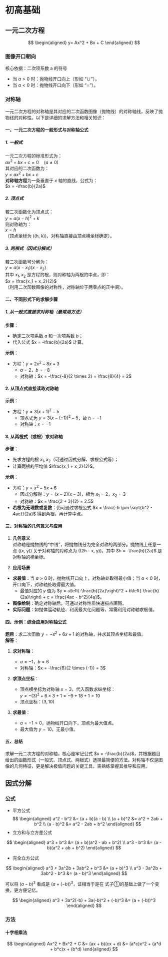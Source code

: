 
# 初高基础
## 一元二次方程
$$
\begin{aligned}
y= Ax^2 + Bx + C
\end{aligned}
$$
### 图像开口朝向
核心依据：二次项系数 a 的符号
- 当 $a>0$ 时：抛物线开口向上（形如 “∪”）。
- 当 $a<0$ 时：抛物线开口向下（形如 “∩”）。

### 对称轴

一元二次方程的对称轴是其对应的二次函数图像（抛物线）的对称轴线，反映了抛物线的对称性。以下是详细的求解方法和相关知识：


#### 一、一元二次方程的一般形式与对称轴公式
##### 1. **一般式**  
一元二次方程的标准形式为：  
$ax^2 + bx + c = 0 \quad (a \neq 0)$  
其对应的二次函数为：  
$y = ax^2 + bx + c$  
**对称轴方程**为一条垂直于 $x$ 轴的直线，公式为：  
$x = -\frac{b}{2a}$  

##### 2. **顶点式**  
若二次函数化为顶点式：  
$y = a(x - h)^2 + k$  
则对称轴为：  
$x = h$  
（顶点坐标为 \((h, k)\)，对称轴直接由顶点横坐标确定）。

##### 3. **两根式（因式分解式）**  
若二次函数可分解为：  
$y = a(x - x_1)(x - x_2)$  
其中 $x_1, x_2$ 是方程的根，则对称轴为两根的中点，即：  
$x = \frac{x_1 + x_2}{2}$  
（利用二次函数图像的对称性，对称轴位于两零点的正中间）。


#### 二、不同形式下的求解步骤
##### 1. **从一般式直接求对称轴（最常用方法）**  
**步骤**：  
- 确定二次项系数 $a$ 和一次项系数 $b$；  
- 代入公式 $x = -\frac{b}{2a}$ 计算。  

**示例**：  
- 方程：$y = 2x^2 - 8x + 3$  
  - $a = 2$，$b = -8$  
  - 对称轴：$x = -\frac{-8}{2 \times 2} = \frac{8}{4} = 2$  

#### 2. **从顶点式直接读取对称轴**  
**示例**：  
- 方程：$y = 3(x + 1)^2 - 5$  
  - 顶点式为 $y = 3(x - (-1))^2 - 5$，故 $h = -1$  
  - 对称轴：$x = -1$  

#### 3. **从两根式（或根）求对称轴**  
**步骤**：  
- 先求方程的根 $x_1, x_2$（可通过因式分解、求根公式等）；  
- 计算两根的平均值 $\frac{x_1 + x_2}{2}$。  

**示例**：  
- 方程：$y = x^2 - 5x + 6$  
  - 因式分解得：$y = (x - 2)(x - 3)$，根为 $x_1 = 2$，$x_2 = 3$  
  - 对称轴：$x = \frac{2 + 3}{2} = 2.5$  
- **若根为无理数或复数**：仍可通过求根公式 $x = \frac{-b \pm \sqrt{b^2 - 4ac}}{2a}$ 得到两根，再计算中点。  


#### 三、对称轴的几何意义与应用
1. **几何意义**  
对称轴是抛物线的“中线”，将抛物线分为完全对称的两部分。抛物线上任意一点 \((x, y)\) 关于对称轴的对称点为 \((2h - x, y)\)，其中 $h = -\frac{b}{2a}$ 是对称轴的横坐标。

2. **应用场景**  
- **求最值**：当 $a > 0$ 时，抛物线开口向上，对称轴处取得最小值；当 $a < 0$ 时，开口向下，对称轴处取得最大值。  
  - 最值对应的 $y$ 值为 $y = a\left(-\frac{b}{2a}\right)^2 + b\left(-\frac{b}{2a}\right) + c = \frac{4ac - b^2}{4a}$。  
- **图像绘制**：确定对称轴后，可通过对称性质快速描点画图。  
- **实际问题**：如抛体运动轨迹、利润最大化问题等，常需利用对称轴求极值。  


#### 四、示例：综合应用对称轴公式
**题目**：求二次函数 $y = -x^2 + 6x + 1$ 的对称轴，并求其顶点坐标和最值。  
**解答**：  
1. **求对称轴**：  
   - $a = -1$，$b = 6$  
   - 对称轴：$x = -\frac{6}{2 \times (-1)} = 3$  

2. **求顶点坐标**：  
   - 顶点横坐标为对称轴 $x = 3$，代入函数求纵坐标：  
     $y = -(3)^2 + 6 \times 3 + 1 = -9 + 18 + 1 = 10$  
   - 顶点坐标：$(3, 10)$  

3. **求最值**：  
   - $a = -1 < 0$，抛物线开口向下，顶点为最大值点。  
   - 最大值为 $y = 10$，无最小值。  


#### 五、总结
求解一元二次方程的对称轴，核心是牢记公式 $x = -\frac{b}{2a}$，并根据题目给出的函数形式（一般式、顶点式、两根式）选择最简便的方法。对称轴不仅是图像的几何特征，更是解决极值问题的关键工具，需熟练掌握其推导和应用。



## 因式分解

### 公式
- 平方公式
$$
\begin{aligned}
a^2 - b^2  &= (a + b)(a - b)  \\
(a + b)^2 &=  a^2 + 2ab + b^2 \\
(a - b)^2 &= a^2 - 2ab + b^2 
\end{aligned}
$$
- 立方和与立方差公式

$$
\begin{aligned}
a^3 + b^3 &= (a + b)(a^2 - ab + b^2) \\
a^3 - b^3 &= (a - b)(a^2 + ab + b^2)
\end{aligned}
$$
- 完全立方公式

$$
\begin{aligned}
a^3 + 3a^2b + 3ab^2 + b^3 &= (a + b)^3 \\
a^3 - 3a^2b + 3ab^2 - b^3 &= (a - b)^3
\end{aligned}
$$

可以将 $(a-b)^3$ 看成是 $(a+(-b))^3$，证相当于是在 式子①的基础上做了一个变换，更方便记忆。


$$
\begin{aligned}
a^3 + 3a^2(-b) + 3a(-b)^2 + (-b)^3 &= (a + (-b))^3
\end{aligned}
$$

### 方法

#### 十字相乘法

$$
\begin{aligned}
Ax^2 + Bx^2 + C &= (ax + b)(cx + d) &= (a*c)x^2 + (a*d + b*c)x + (b*d)
\end{aligned}
$$
